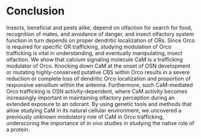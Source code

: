 # Conclusion
Insects, beneficial and pests alike, depend on olfaction for search for food, recognition of mates, and avoidance of danger, and insect olfactory system function in turn depends on proper dendritic localization of ORs.
Since Orco is required for specific OR trafficking, studying modulation of Orco trafficking is vital in understanding, and eventually manipulating, insect olfaction.
We show that calcium signaling molecule CaM is a trafficking modulator of Orco.
Knocking down CaM at the onset of OSN development or mutating highly-conserved putative CBS within Orco results in a severe reduction or complete loss of dendritic Orco localization and proportion of responsive sensillum within the antenna.
Furthermore, such CaM-mediated Orco trafficking is OSN activity-dependent, where CaM activity becomes increasingly important in maintaining olfactory perception during an extended exposure to an odorant.
By using genetic tools and methods that allow studying CaM in its natural cellular environment, we uncovered a previously unknown modulatory role of CaM in Orco trafficking, underscoring the importance of _in vivo_ studies in studying the native role of a protein.